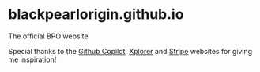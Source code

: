 # blackpearlorigin.github.io

The official BPO website

Special thanks to the [Github Copilot](https://github.com/features/copilot), [Xplorer](https://xplorer.space) and [Stripe](https://stripe.com) websites for giving me inspiration!

